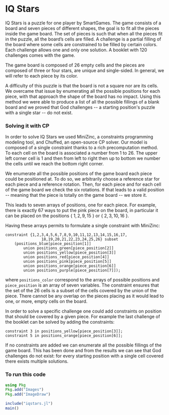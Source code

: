 # IQ Stars

IQ Stars is a puzzle for one player by SmartGames.
The game consists of a board and seven pieces of different shapes, the goal is to fit all the pieces inside the game board.
The set of pieces is such that when all the pieces fit in the puzzle, all the board’s cells are filled.
A challenge is a partial filling of the board where some cells are constrained to be filled by certain colors.
Each challenge allows one and only one solution.
A booklet with 120 challenges comes with the game.

The game board is composed of 26 empty cells and the pieces are composed of three or four stars, are unique and single-sided.
In general, we will refer to each piece by its color.

A difficulty of this puzzle is that the board is not a square nor are its cells.
We overcame that issue by enumerating all the possible positions for each piece, with that approach the shape of the board has no impact.
Using this method we were able to produce a list of all the possible fillings of a blank board and we proved that God challenges -- a starting position's puzzle with a single star -- do not exist.


### Solving it with CP

In order to solve IQ Stars we used MiniZinc, a constraints programming modeling tool, and Chuffed, an open-source CP solver.
Our model is composed of a single constraint thanks to a rich precomputation method.
To each cell on the board is associated a number from 1 to 26.
The upper left corner cell is 1 and then from left to right then up to bottom we number the cells until we reach the bottom right corner.

We enumerate all the possible positions of the game board each piece could be positioned at.
To do so, we arbitrarily choose a reference star for each piece and a reference rotation.
Then, for each piece and for each cell of the game board we check the six rotations.
If that leads to a valid position -- meaning that the piece is totally on the game board -- we store it.

This leads to seven arrays of positions, one for each piece.
For example, there is exactly 67 ways to put the pink piece on the board, in particular it can be placed on the positions { $1, 2, 9, 15$ } or { $2, 3, 10, 16$ }.

Having these arrays permits to formulate a single constraint with MiniZinc:
```MiniZinc
constraint {1,2,3,4,5,6,7,8,9,10,11,12,13,14,15,16,17,
                18,19,20,21,22,23,24,25,26} subset
    (positions_blue[piece_position[1]]
        union positions_green[piece_position[2]]
        union positions_yellow[piece_position[3]]
        union positions_red[piece_position[4]]
        union positions_pink[piece_position[5]]
        union positions_orange[piece_position[6]]
        union positions_purple[piece_position[7]]);
```
where `positions_color` correspond to the arrays of possible positions and `piece_position` is an array of seven variables.
The constraint ensures that the set of the $26$ cells is a subset of the cells covered by the union of the piece.
There cannot be any overlap on the pieces placing as it would lead to one, or more, empty cells on the board.

In order to solve a specific challenge one could add constraints on position that should be covered by a given piece.
For example the last challenge of the booklet can be solved by adding the constraints:
```MiniZinc
constraint 3 in positions_yellow[piece_position[3]];
constraint 5 in positions_orange[piece_position[6]];
```

If no constraints are added we can enumerate all the possible fillings of the game board.
This has been done and from the results we can see that God challenges do not exist: for every starting position with a single cell covered there exists multiple solutions.


### To run this code

```julia
using Pkg
Pkg.add("Images")
Pkg.add("ImageDraw")

include("iqstars.jl")
main()
